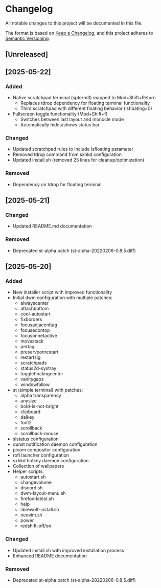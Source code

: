 # Changelog

All notable changes to this project will be documented in this file.

The format is based on [Keep a Changelog](https://keepachangelog.com/en/1.0.0/),
and this project adheres to [Semantic Versioning](https://semver.org/spec/v2.0.0.html).

## [Unreleased]

## [2025-05-22]

### Added
- Native scratchpad terminal (spterm3) mapped to Mod+Shift+Return
  - Replaces tdrop dependency for floating terminal functionality
  - Third scratchpad with different floating behavior (isfloating=0)
- Fullscreen toggle functionality (Mod+Shift+f)
  - Switches between last layout and monocle mode
  - Automatically hides/shows status bar

### Changed
- Updated scratchpad rules to include isfloating parameter
- Removed tdrop command from sxhkd configuration
- Updated install.sh (removed 25 lines for cleanup/optimization)

### Removed
- Dependency on tdrop for floating terminal

## [2025-05-21]

### Changed
- Updated README.md documentation

### Removed
- Deprecated st-alpha patch (st-alpha-20220206-0.8.5.diff)

## [2025-05-20]

### Added
- New installer script with improved functionality
- Initial dwm configuration with multiple patches:
  - alwayscenter
  - attachbottom
  - cool-autostart
  - fixborders
  - focusadjacenttag
  - focusedontop
  - focusonnetactive
  - movestack
  - pertag
  - preserveonrestart
  - restartsig
  - scratchpads
  - status2d-systray
  - togglefloatingcenter
  - vanitygaps
  - windowfollow
- st (simple terminal) with patches:
  - alpha transparency
  - anysize
  - bold-is-not-bright
  - clipboard
  - delkey
  - font2
  - scrollback
  - scrollback-mouse
- slstatus configuration
- dunst notification daemon configuration
- picom compositor configuration
- rofi launcher configuration
- sxhkd hotkey daemon configuration
- Collection of wallpapers
- Helper scripts:
  - autostart.sh
  - changevolume
  - discord.sh
  - dwm-layout-menu.sh
  - firefox-latest.sh
  - help
  - librewolf-install.sh
  - neovim.sh
  - power
  - redshift-off/on

### Changed
- Updated install.sh with improved installation process
- Enhanced README documentation

### Removed
- Deprecated st-alpha patch (st-alpha-20220206-0.8.5.diff)
